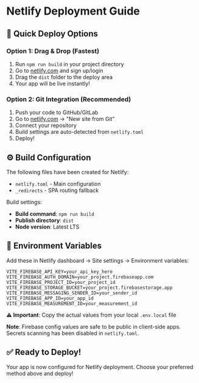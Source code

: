 # Netlify Deployment Guide

## 🚀 Quick Deploy Options

### Option 1: Drag & Drop (Fastest)
1. Run `npm run build` in your project directory
2. Go to [netlify.com](https://netlify.com) and sign up/login
3. Drag the `dist` folder to the deploy area
4. Your app will be live instantly!

### Option 2: Git Integration (Recommended)
1. Push your code to GitHub/GitLab
2. Go to [netlify.com](https://netlify.com) → "New site from Git"
3. Connect your repository
4. Build settings are auto-detected from `netlify.toml`
5. Deploy!

## ⚙️ Build Configuration

The following files have been created for Netlify:

- `netlify.toml` - Main configuration
- `_redirects` - SPA routing fallback

Build settings:
- **Build command**: `npm run build`
- **Publish directory**: `dist`
- **Node version**: Latest LTS

## 🔐 Environment Variables

Add these in Netlify dashboard → Site settings → Environment variables:

```
VITE_FIREBASE_API_KEY=your_api_key_here
VITE_FIREBASE_AUTH_DOMAIN=your_project.firebaseapp.com
VITE_FIREBASE_PROJECT_ID=your_project_id
VITE_FIREBASE_STORAGE_BUCKET=your_project.firebasestorage.app
VITE_FIREBASE_MESSAGING_SENDER_ID=your_sender_id
VITE_FIREBASE_APP_ID=your_app_id
VITE_FIREBASE_MEASUREMENT_ID=your_measurement_id
```

**⚠️ Important**: Copy the actual values from your local `.env.local` file

**Note**: Firebase config values are safe to be public in client-side apps. Secrets scanning has been disabled in `netlify.toml`.

## ✅ Ready to Deploy!

Your app is now configured for Netlify deployment. Choose your preferred method above and deploy!